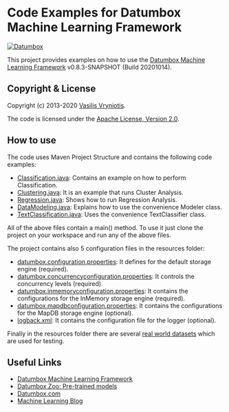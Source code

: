 Code Examples for Datumbox Machine Learning Framework
=====================================================

[![Datumbox](http://www.datumbox.com/img/logo.png)](http://www.datumbox.com/)

This project provides examples on how to use the [Datumbox Machine Learning Framework](https://github.com/datumbox/datumbox-framework/) v0.8.3-SNAPSHOT (Build 20201014).

Copyright & License
-------------------

Copyright (c) 2013-2020 [Vasilis Vryniotis](http://blog.datumbox.com/author/bbriniotis/). 

The code is licensed under the [Apache License, Version 2.0](./LICENSE).

How to use
----------

The code uses Maven Project Structure and contains the following code examples:

- [Classification.java](./src/main/java/com/datumbox/examples/Classification.java): Contains an example on how to perform Classification.
- [Clustering.java](./src/main/java/com/datumbox/examples/Clustering.java): It is an example that runs Cluster Analysis.
- [Regression.java](./src/main/java/com/datumbox/examples/Regression.java): Shows how to run Regression Analysis.
- [DataModeling.java](./src/main/java/com/datumbox/examples/DataModeling.java): Explains how to use the convenience Modeler class.
- [TextClassification.java](./src/main/java/com/datumbox/examples/TextClassification.java): Uses the convenience TextClassifier class.

All of the above files contain a main() method. To use it just clone the project on your workspace and run any of the above files.

The project contains also 5 configuration files in the resources folder:

- [datumbox.configuration.properties](./src/main/resources/datumbox.configuration.properties): It defines for the default storage engine (required).
- [datumbox.concurrencyconfiguration.properties](./src/main/resources/datumbox.concurrencyconfiguration.properties): It controls the concurrency levels (required).
- [datumbox.inmemoryconfiguration.properties](./src/main/resources/datumbox.inmemoryconfiguration.properties): It contains the configurations for the InMemory storage engine (required).
- [datumbox.mapdbconfiguration.properties](./src/main/resources/datumbox.mapdbconfiguration.properties): It contains the configurations for the MapDB storage engine (optional).
- [logback.xml](./src/main/resources/logback.xml): It contains the configuration file for the logger (optional).

Finally in the resources folder there are several [real world datasets](./src/main/resources/datasets/) which are used for testing.

Useful Links
------------

- [Datumbox Machine Learning Framework](https://github.com/datumbox/datumbox-framework/)
- [Datumbox Zoo: Pre-trained models](https://github.com/datumbox/datumbox-framework-zoo/)
- [Datumbox.com](http://www.datumbox.com/)
- [Machine Learning Blog](http://blog.datumbox.com/)

